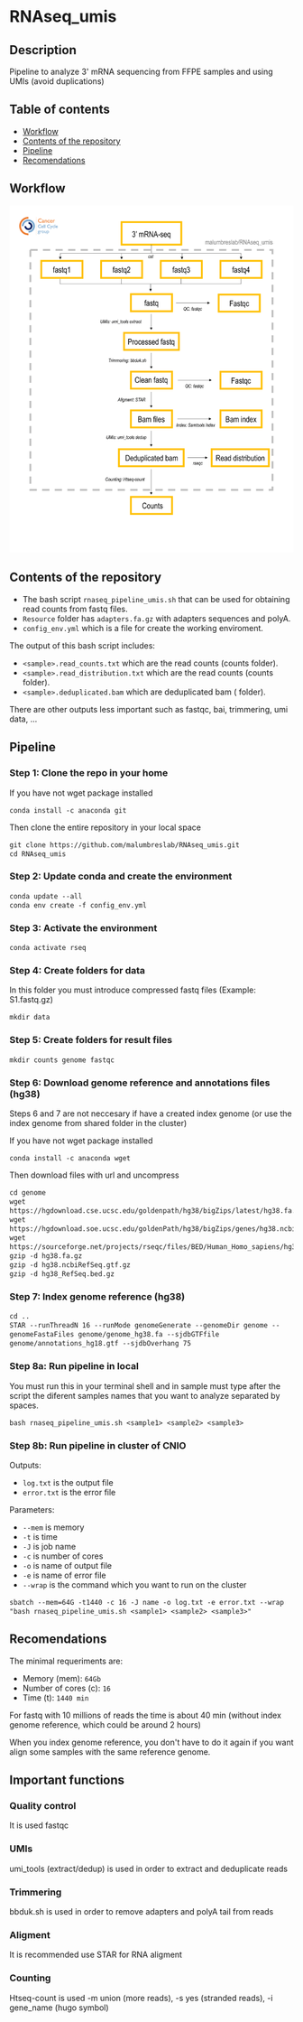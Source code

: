 # RNAseq_umis

## Description

Pipeline to analyze 3' mRNA sequencing from FFPE samples and using UMIs (avoid duplications)

## Table of contents

- [Workflow](#workflow)
- [Contents of the repository](#contents-of-the-repository)
- [Pipeline](#pipeline)
- [Recomendations](#recomendations)

## Workflow

![This is an image](/images/workflow.png)

## Contents of the repository

- The bash script `rnaseq_pipeline_umis.sh` that can be used for obtaining read counts from fastq files.
- `Resource` folder has `adapters.fa.gz` with adapters sequences and polyA.
- `config_env.yml` which is a file for create the working enviroment.

The output of this bash script includes:

- `<sample>.read_counts.txt` which are the read counts (counts folder).
- `<sample>.read_distribution.txt` which are the read counts (counts folder).
- `<sample>.deduplicated.bam` which are deduplicated bam (<sample> folder).

There are other outputs less important such as fastqc, bai, trimmering, umi data, ...

## Pipeline
  
### Step 1: Clone the repo in your home

If you have not wget package installed
  
```
conda install -c anaconda git
```
  
Then clone the entire repository in your local space

```
git clone https://github.com/malumbreslab/RNAseq_umis.git
cd RNAseq_umis
```
  
### Step 2: Update conda and create the environment

```
conda update --all
conda env create -f config_env.yml
```
  
### Step 3: Activate the environment

```
conda activate rseq
```
### Step 4: Create folders for data

In this folder you must introduce compressed fastq files (Example: S1.fastq.gz)
  
```
mkdir data
```
  
### Step 5: Create folders for result files

```
mkdir counts genome fastqc
```
### Step 6: Download genome reference and annotations files (hg38)

Steps 6 and 7 are not neccesary if have a created index genome (or use the index genome from shared folder in the cluster)

If you have not wget package installed
  
```
conda install -c anaconda wget
```
Then download files with url and uncompress
  
```
cd genome
wget https://hgdownload.cse.ucsc.edu/goldenpath/hg38/bigZips/latest/hg38.fa.gz
wget https://hgdownload.soe.ucsc.edu/goldenPath/hg38/bigZips/genes/hg38.ncbiRefSeq.gtf.gz
wget https://sourceforge.net/projects/rseqc/files/BED/Human_Homo_sapiens/hg38_RefSeq.bed.gz  
gzip -d hg38.fa.gz
gzip -d hg38.ncbiRefSeq.gtf.gz
gzip -d hg38_RefSeq.bed.gz 
```
  
### Step 7: Index genome reference (hg38)

```
cd ..
STAR --runThreadN 16 --runMode genomeGenerate --genomeDir genome --genomeFastaFiles genome/genome_hg38.fa --sjdbGTFfile genome/annotations_hg18.gtf --sjdbOverhang 75
```

### Step 8a: Run pipeline in local

You must run this in your terminal shell and in sample must type after the script the diferent samples names that you want to analyze separated by spaces.

```
bash rnaseq_pipeline_umis.sh <sample1> <sample2> <sample3>
```
  
### Step 8b: Run pipeline in cluster of CNIO

Outputs:
  
- `log.txt` is the output file
- `error.txt` is the error file
  
Parameters:
  
- `--mem` is memory
- `-t` is time
- `-J` is job name
- `-c` is number of cores
- `-o` is name of output file
- `-e` is name of error file
- `--wrap` is the command which you want to run on the cluster
  
```
sbatch --mem=64G -t1440 -c 16 -J name -o log.txt -e error.txt --wrap "bash rnaseq_pipeline_umis.sh <sample1> <sample2> <sample3>"
```

## Recomendations

The minimal requeriments are:

- Memory (mem): `64Gb`
- Number of cores (c): `16`
- Time (t): `1440 min`

For fastq with 10 millions of reads the time is about 40 min (without index genome reference, which could be around 2 hours)
  
When you index genome reference, you don't have to do it again if you want align some samples with the same reference genome.

## Important functions

### Quality control

It is used fastqc

### UMIs

umi_tools (extract/dedup) is used in order to extract and deduplicate reads

### Trimmering

bbduk.sh is used in order to remove adapters and polyA tail from reads

### Aligment

It is recommended use STAR for RNA aligment

### Counting

Htseq-count is used -m union (more reads), -s yes (stranded reads), -i gene_name (hugo symbol)








